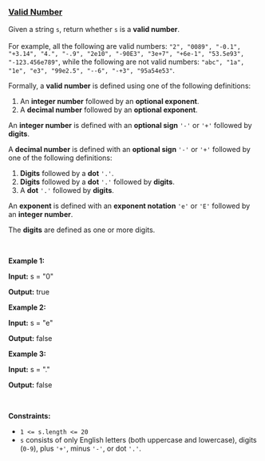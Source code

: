 ### [Valid Number](https://leetcode.com/problems/valid-number)

<p>Given a string <code>s</code>, return whether <code>s</code> is a <strong>valid number</strong>.<br />
<br />
For example, all the following are valid numbers: <code>&quot;2&quot;, &quot;0089&quot;, &quot;-0.1&quot;, &quot;+3.14&quot;, &quot;4.&quot;, &quot;-.9&quot;, &quot;2e10&quot;, &quot;-90E3&quot;, &quot;3e+7&quot;, &quot;+6e-1&quot;, &quot;53.5e93&quot;, &quot;-123.456e789&quot;</code>, while the following are not valid numbers: <code>&quot;abc&quot;, &quot;1a&quot;, &quot;1e&quot;, &quot;e3&quot;, &quot;99e2.5&quot;, &quot;--6&quot;, &quot;-+3&quot;, &quot;95a54e53&quot;</code>.</p>

<p>Formally, a&nbsp;<strong>valid number</strong> is defined using one of the following definitions:</p>

<ol>
	<li>An <strong>integer number</strong> followed by an <strong>optional exponent</strong>.</li>
	<li>A <strong>decimal number</strong> followed by an <strong>optional exponent</strong>.</li>
</ol>

<p>An <strong>integer number</strong> is defined with an <strong>optional sign</strong> <code>&#39;-&#39;</code> or <code>&#39;+&#39;</code> followed by <strong>digits</strong>.</p>

<p>A <strong>decimal number</strong> is defined with an <strong>optional sign</strong> <code>&#39;-&#39;</code> or <code>&#39;+&#39;</code> followed by one of the following definitions:</p>

<ol>
	<li><strong>Digits</strong> followed by a <strong>dot</strong> <code>&#39;.&#39;</code>.</li>
	<li><strong>Digits</strong> followed by a <strong>dot</strong> <code>&#39;.&#39;</code> followed by <strong>digits</strong>.</li>
	<li>A <strong>dot</strong> <code>&#39;.&#39;</code> followed by <strong>digits</strong>.</li>
</ol>

<p>An <strong>exponent</strong> is defined with an <strong>exponent notation</strong> <code>&#39;e&#39;</code> or <code>&#39;E&#39;</code> followed by an <strong>integer number</strong>.</p>

<p>The <strong>digits</strong> are defined as one or more digits.</p>

<p>&nbsp;</p>
<p><strong class="example">Example 1:</strong></p>

<div class="example-block">
<p><strong>Input:</strong> <span class="example-io">s = &quot;0&quot;</span></p>

<p><strong>Output:</strong> <span class="example-io">true</span></p>
</div>

<p><strong class="example">Example 2:</strong></p>

<div class="example-block">
<p><strong>Input:</strong> <span class="example-io">s = &quot;e&quot;</span></p>

<p><strong>Output:</strong> <span class="example-io">false</span></p>
</div>

<p><strong class="example">Example 3:</strong></p>

<div class="example-block">
<p><strong>Input:</strong> <span class="example-io">s = &quot;.&quot;</span></p>

<p><strong>Output:</strong> <span class="example-io">false</span></p>
</div>

<p>&nbsp;</p>
<p><strong>Constraints:</strong></p>

<ul>
	<li><code>1 &lt;= s.length &lt;= 20</code></li>
	<li><code>s</code> consists of only English letters (both uppercase and lowercase), digits (<code>0-9</code>), plus <code>&#39;+&#39;</code>, minus <code>&#39;-&#39;</code>, or dot <code>&#39;.&#39;</code>.</li>
</ul>
